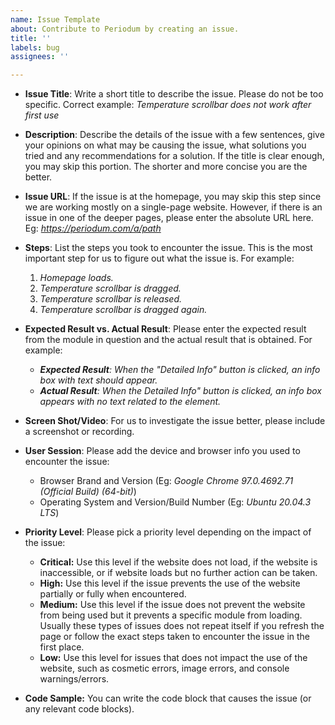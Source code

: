 ```yaml
---
name: Issue Template
about: Contribute to Periodum by creating an issue.
title: ''
labels: bug
assignees: ''

---
```


- **Issue Title**: Write a short title to describe the issue. Please do not be too specific. Correct example: *Temperature scrollbar does not work after first use*

- **Description**: Describe the details of the issue with a few sentences, give your opinions on what may be causing the issue, what solutions you tried and any recommendations for a solution. If the title is clear enough, you may skip this portion. The shorter and more concise you are the better.

- **Issue URL**: If the issue is at the homepage, you may skip this step since we are working mostly on a single-page website. However, if there is an issue in one of the deeper pages, please enter the absolute URL here. Eg: *https://periodum.com/a/path*

- **Steps**: List the steps you took to encounter the issue. This is the most important step for us to figure out what the issue is. For example:
    1. *Homepage loads.*
    2. *Temperature scrollbar is dragged.*
    3. *Temperature scrollbar is released.*
    4. *Temperature scrollbar is dragged again.*

- **Expected Result vs. Actual Result**: Please enter the expected result from the module in question and the actual result that is obtained. For example: 
    - ***Expected Result**: When the "Detailed Info" button is clicked, an info box with text should appear.*
    - ***Actual Result**: When the Detailed Info" button is clicked, an info box appears with no text related to the element.*

- **Screen Shot/Video**: For us to investigate the issue better, please include a screenshot or recording.

- **User Session**: Please add the device and browser info you used to encounter the issue:
    - Browser Brand and Version (Eg: *Google Chrome 97.0.4692.71 (Official Build) (64-bit)*)
    - Operating System and Version/Build Number (Eg: *Ubuntu 20.04.3 LTS*)

- **Priority Level**: Please pick a priority level depending on the impact of the issue:

    - **Critical:** Use this level if the website does not load, if the website is inaccessible, or if website loads but no further action can be taken. 
    - **High:** Use this level if the issue prevents the use of the website partially or fully when encountered.
    - **Medium:**  Use this level if the issue does not prevent the website from being used but it prevents a specific module from loading. Usually these types of issues does not repeat itself if you refresh the page or follow the exact steps taken to encounter the issue in the first place.
    - **Low:**  Use this level for issues that does not impact the use of the website, such as cosmetic errors, image errors, and console warnings/errors.

- **Code Sample:** You can write the code block that causes the issue (or any relevant code blocks).
